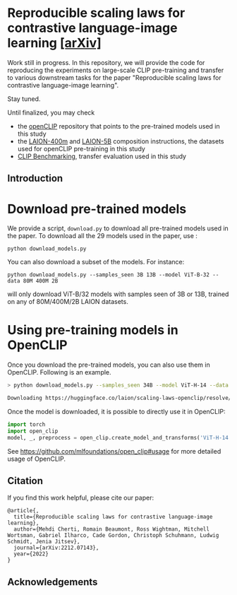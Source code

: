 # Reproducible scaling laws for contrastive language-image learning [[arXiv]](https://arxiv.org/abs/2212.07143)

Work still in progress. In this repository, we will provide the code for reproducing the experiments on large-scale CLIP pre-training and transfer to various downstream tasks for the paper "Reproducible scaling laws for contrastive language-image learning".

Stay tuned.

Until finalized, you may check

- the [openCLIP](https://github.com/mlfoundations/open_clip) repository that points to the pre-trained models used in this study
- the [LAION-400m](https://github.com/rom1504/img2dataset/blob/main/dataset_examples/laion400m.md) and [LAION-5B](https://github.com/rom1504/img2dataset/blob/main/dataset_examples/laion5B.md) composition instructions, the datasets used for openCLIP pre-training in this study
- [CLIP Benchmarking](https://github.com/LAION-AI/CLIP_benchmark), transfer evaluation used in this study

## Introduction


# Download pre-trained models

We provide a script, `download.py` to download all pre-trained models used in the paper.
To download all the 29 models used in the paper, use :

`python download_models.py`


You can also download a subset of the models. For instance:

`python download_models.py --samples_seen 3B 13B --model ViT-B-32 --data 80M 400M 2B`

will only download ViT-B/32 models with samples seen of 3B or 13B, trained on any of 80M/400M/2B LAION datasets.

# Using pre-training models in OpenCLIP

Once you download the pre-trained models, you can also use them in OpenCLIP.
Following is an example.

```bash
> python download_models.py --samples_seen 34B --model ViT-H-14 --data 2B

Downloading https://huggingface.co/laion/scaling-laws-openclip/resolve/main/Model-H-14_Data-2B_Samples-34B_lr-5e-4_bs-79k.pt to Model-H-14_Data-2B_Samples-34B_lr-5e-4_bs-79k.pt
```

Once the model is downloaded, it is possible to directly use it in OpenCLIP:

```python
import torch
import open_clip
model, _, preprocess = open_clip.create_model_and_transforms('ViT-H-14', pretrained='')
```
See https://github.com/mlfoundations/open_clip#usage for more detailed usage of OpenCLIP.

## Citation

If you find this work helpful, please cite our paper:

```
@article{,
  title={Reproducible scaling laws for contrastive language-image learning},
  author={Mehdi Cherti, Romain Beaumont, Ross Wightman, Mitchell Wortsman, Gabriel Ilharco, Cade Gordon, Christoph Schuhmann, Ludwig Schmidt, Jenia Jitsev},
  journal={arXiv:2212.07143},
  year={2022}
}
```
## Acknowledgements
